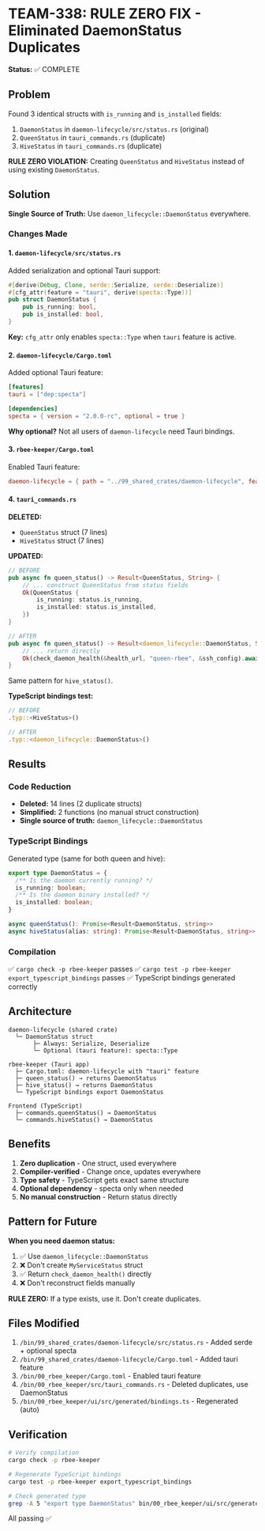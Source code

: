# TEAM-338: RULE ZERO FIX - Eliminated DaemonStatus Duplicates

**Status:** ✅ COMPLETE

## Problem

Found 3 identical structs with `is_running` and `is_installed` fields:
1. `DaemonStatus` in `daemon-lifecycle/src/status.rs` (original)
2. `QueenStatus` in `tauri_commands.rs` (duplicate)
3. `HiveStatus` in `tauri_commands.rs` (duplicate)

**RULE ZERO VIOLATION:** Creating `QueenStatus` and `HiveStatus` instead of using existing `DaemonStatus`.

## Solution

**Single Source of Truth:** Use `daemon_lifecycle::DaemonStatus` everywhere.

### Changes Made

#### 1. `daemon-lifecycle/src/status.rs`
Added serialization and optional Tauri support:

```rust
#[derive(Debug, Clone, serde::Serialize, serde::Deserialize)]
#[cfg_attr(feature = "tauri", derive(specta::Type))]
pub struct DaemonStatus {
    pub is_running: bool,
    pub is_installed: bool,
}
```

**Key:** `cfg_attr` only enables `specta::Type` when `tauri` feature is active.

#### 2. `daemon-lifecycle/Cargo.toml`
Added optional Tauri feature:

```toml
[features]
tauri = ["dep:specta"]

[dependencies]
specta = { version = "2.0.0-rc", optional = true }
```

**Why optional?** Not all users of `daemon-lifecycle` need Tauri bindings.

#### 3. `rbee-keeper/Cargo.toml`
Enabled Tauri feature:

```toml
daemon-lifecycle = { path = "../99_shared_crates/daemon-lifecycle", features = ["tauri"] }
```

#### 4. `tauri_commands.rs`
**DELETED:**
- `QueenStatus` struct (7 lines)
- `HiveStatus` struct (7 lines)

**UPDATED:**
```rust
// BEFORE
pub async fn queen_status() -> Result<QueenStatus, String> {
    // ... construct QueenStatus from status fields
    Ok(QueenStatus {
        is_running: status.is_running,
        is_installed: status.is_installed,
    })
}

// AFTER
pub async fn queen_status() -> Result<daemon_lifecycle::DaemonStatus, String> {
    // ... return directly
    Ok(check_daemon_health(&health_url, "queen-rbee", &ssh_config).await)
}
```

Same pattern for `hive_status()`.

**TypeScript bindings test:**
```rust
// BEFORE
.typ::<HiveStatus>()

// AFTER
.typ::<daemon_lifecycle::DaemonStatus>()
```

## Results

### Code Reduction
- **Deleted:** 14 lines (2 duplicate structs)
- **Simplified:** 2 functions (no manual struct construction)
- **Single source of truth:** `daemon_lifecycle::DaemonStatus`

### TypeScript Bindings
Generated type (same for both queen and hive):

```typescript
export type DaemonStatus = { 
  /** Is the daemon currently running? */
  is_running: boolean;
  /** Is the daemon binary installed? */
  is_installed: boolean;
}

async queenStatus(): Promise<Result<DaemonStatus, string>>
async hiveStatus(alias: string): Promise<Result<DaemonStatus, string>>
```

### Compilation
✅ `cargo check -p rbee-keeper` passes
✅ `cargo test -p rbee-keeper export_typescript_bindings` passes
✅ TypeScript bindings generated correctly

## Architecture

```
daemon-lifecycle (shared crate)
  └─ DaemonStatus struct
       ├─ Always: Serialize, Deserialize
       └─ Optional (tauri feature): specta::Type

rbee-keeper (Tauri app)
  ├─ Cargo.toml: daemon-lifecycle with "tauri" feature
  ├─ queen_status() → returns DaemonStatus
  ├─ hive_status() → returns DaemonStatus
  └─ TypeScript bindings export DaemonStatus

Frontend (TypeScript)
  ├─ commands.queenStatus() → DaemonStatus
  └─ commands.hiveStatus() → DaemonStatus
```

## Benefits

1. **Zero duplication** - One struct, used everywhere
2. **Compiler-verified** - Change once, updates everywhere
3. **Type safety** - TypeScript gets exact same structure
4. **Optional dependency** - specta only when needed
5. **No manual construction** - Return status directly

## Pattern for Future

**When you need daemon status:**
1. ✅ Use `daemon_lifecycle::DaemonStatus`
2. ❌ Don't create `MyServiceStatus` struct
3. ✅ Return `check_daemon_health()` directly
4. ❌ Don't reconstruct fields manually

**RULE ZERO:** If a type exists, use it. Don't create duplicates.

## Files Modified

1. `/bin/99_shared_crates/daemon-lifecycle/src/status.rs` - Added serde + optional specta
2. `/bin/99_shared_crates/daemon-lifecycle/Cargo.toml` - Added tauri feature
3. `/bin/00_rbee_keeper/Cargo.toml` - Enabled tauri feature
4. `/bin/00_rbee_keeper/src/tauri_commands.rs` - Deleted duplicates, use DaemonStatus
5. `/bin/00_rbee_keeper/ui/src/generated/bindings.ts` - Regenerated (auto)

## Verification

```bash
# Verify compilation
cargo check -p rbee-keeper

# Regenerate TypeScript bindings
cargo test -p rbee-keeper export_typescript_bindings

# Check generated type
grep -A 5 "export type DaemonStatus" bin/00_rbee_keeper/ui/src/generated/bindings.ts
```

All passing ✅
